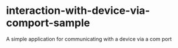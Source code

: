 # interaction-with-device-via-comport-sample
 A simple application for communicating with a device via a com port
